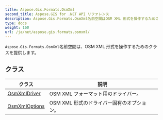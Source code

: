 ```yaml
---
title: Aspose.Gis.Formats.OsmXml
second_title: Aspose.GIS for .NET API リファレンス
description: Aspose.Gis.Formats.OsmXml名前空間はOSM XML 形式を操作するためのクラスを提供します
type: docs
weight: 160
url: /ja/net/aspose.gis.formats.osmxml/
---
```

`Aspose.Gis.Formats.OsmXml`名前空間は、OSM XML 形式を操作するためのクラスを提供します。

## クラス

| クラス | 説明 |
| --- | --- |
| [OsmXmlDriver](./osmxmldriver/) | OSM XML フォーマット用のドライバー。 |
| [OsmXmlOptions](./osmxmloptions/) | OSM XML 形式のドライバー固有のオプション。 |


